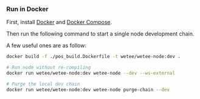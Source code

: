 
### Run in Docker

First, install [Docker](https://docs.docker.com/get-docker/) and
[Docker Compose](https://docs.docker.com/compose/install/).  

Then run the following command to start a single node development chain.  

A few useful ones are as follow:  

```bash
docker build -f ./pos_build.Dockerfile -t wetee/wetee-node:dev .

# Run node without re-compiling
docker run wetee/wetee-node:dev wetee-node --dev --ws-external

# Purge the local dev chain
docker run wetee/wetee-node:dev wetee-node purge-chain --dev
```